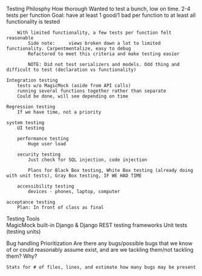 Testing Philosphy
    How thorough
        Wanted to test a bunch, low on time. 
        2-4 tests per function
        Goal: have at least 1 good/1 bad per function to at least all functionality is tested

        With limited functionality, a few tests per function felt reasonable
            Side note:     views broken down a lot to limited functionality. Carpentmentalize, easy to debug
            Refactored to meet this criteria and make testing easier

            NOTE: Did not test serializers and models. Odd thing and difficult to test (declaration vs functionality)

    Integration testing
        tests w/o MagicMock (aside from API calls)
        running several functions together rather than separate
        Could be done, will see depending on time

    Regression testing
        If we have time, not a priority

    system testing
        UI testing

        performance testing
            Huge user load
        
        security testing
            Just check for SQL injection, code injection

            Plans for Black Box testing, White Box testing (already doing with unit tests), Gray Box testing, IF WE HAD TIME

        accessibility testing
            devices - phones, laptop, computer

    acceptance testing
        Plan: In front of class as final


    


Testing Tools    
    MagicMock
    built-in Django & Django REST testing frameworks
    Unit tests (testing units)



Bug handling
    Prioritization
        Are there any bugs/possible bugs that we know of or could reasonably assume exist, and are we tackling them/not tackling them? Why?

    Stats for # of files, lines, and estimate how many bugs may be present
